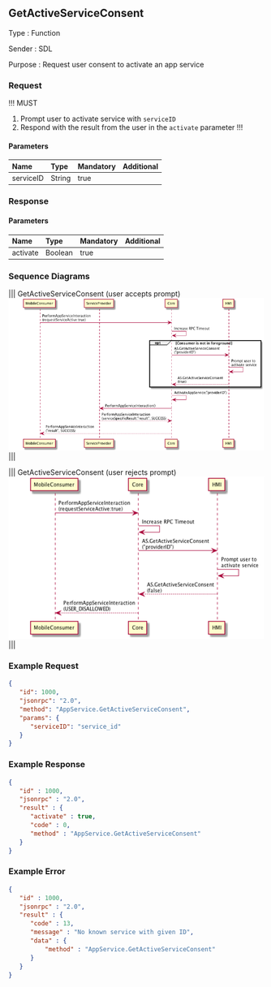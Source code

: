 ## GetActiveServiceConsent

Type
: Function

Sender
: SDL

Purpose
: Request user consent to activate an app service

### Request

!!! MUST
1. Prompt user to activate service with `serviceID`
2. Respond with the result from the user in the `activate` parameter
!!!

#### Parameters

|Name|Type|Mandatory|Additional|
|:---|:---|:--------|:---------|
|serviceID|String|true||

### Response

#### Parameters

|Name|Type|Mandatory|Additional|
|:---|:---|:--------|:---------|
|activate|Boolean|true||

### Sequence Diagrams
|||
GetActiveServiceConsent (user accepts prompt)
![GetActiveServiceConsent](./assets/GetActiveServiceConsent_Allow.png)
|||

|||
GetActiveServiceConsent (user rejects prompt)
![GetActiveServiceConsent](./assets/GetActiveServiceConsent_Reject.png)
|||

### Example Request

```json
{
   "id": 1000,
   "jsonrpc": "2.0",
   "method": "AppService.GetActiveServiceConsent",
   "params": {
      "serviceID": "service_id"
   }
}
```

### Example Response

```json
{
   "id" : 1000,
   "jsonrpc" : "2.0",
   "result" : {
      "activate" : true,
      "code" : 0,
      "method" : "AppService.GetActiveServiceConsent"
   }
}
```

### Example Error

```json
{
   "id" : 1000,
   "jsonrpc" : "2.0",
   "result" : {
      "code" : 13,
      "message" : "No known service with given ID",
      "data" : {
          "method" : "AppService.GetActiveServiceConsent"
      }
   }
}
```